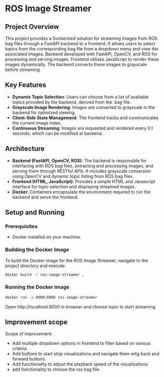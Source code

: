 # ROS Image Streamer

## Project Overview

This project provides a Dockerized solution for streaming images from ROS bag files through a FastAPI backend to a frontend. It allows users to select topics from the corresponding bag file from a dropdown menu and view the associated images.
Backend developed with FastAPI, OpenCV, and ROS for processing and serving images. Frontend utilizes JavaScript to render these images dynamically. The backend converts these images to grayscale before streaming.


## Key Features

- **Dynamic Topic Selection**: Users can choose from a list of available topics provided by the backend, derived from the .bag file.
- **Grayscale Image Rendering**: Images are converted to grayscale in the backend for optimized viewing.
- **Client-Side State Management**: The frontend tracks and communicates the current image index.
- **Continuous Streaming**: Images are requested and rendered every 0.1 seconds, which can be modified at backend.

## Architecture

- **Backend (FastAPI, OpenCV, ROS)**: The backend is responsible for interfacing with ROS bag files, extracting and processing images, and serving them through RESTful APIs. It includes grayscale conversion using OpenCV and dynamic topic listing from ROS bag files.
- **Frontend (HTML, JavaScript)**: Provides a simple HTML and Javascript interface for topic selection and displaying streamed images. 
- **Docker**: Containers encapsulate the environment required to run the backend and serve the frontend.

## Setup and Running

### Prerequisites

- Docker installed on your machine.

### Building the Docker Image

To build the Docker image for the ROS Image Streamer, navigate to the project directory and execute:

```bash
docker build -t ros-image-streamer .
```

### Running the Docker image

```bash
docker run -p 8000:8000 ros-image-streamer
```

Open http://localhost:8000 in browser and choose topic to start streaming

## Improvement scope

Scope of improvement:
- Add multiple dropdown options in frontend to filter based on various criteria.
- Add buttons to start stop visualizations and navigate them witg back and forward buttons.
- Add functionality to adjust the playback speed of the visualizations
- add functionality to choose the ros bag file.
